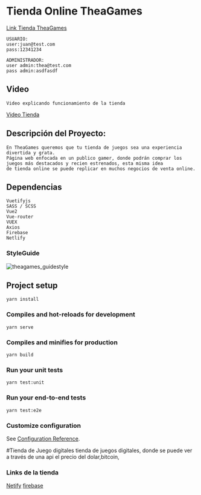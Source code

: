 # Tienda Online TheaGames
[Link Tienda TheaGames](https://theagames.netlify.app/home)

```
USUARIO:
user:juan@test.com
pass:12341234

ADMINISTRADOR:
user admin:thea@test.com
pass admin:asdfasdf
```

## Video 
```
Video explicando funcionamiento de la tienda
```
[Video Tienda](https://www.youtube.com/watch?v=WdLVjBI2t-c)
## Descripción del Proyecto:
```
En TheaGames queremos que tu tienda de juegos sea una experiencia divertida y grata.
Página web enfocada en un publico gamer, donde podrán comprar los juegos más destacados y recien estrenados, esta misma idea 
de tienda online se puede replicar en muchos negocios de venta online.
```
## Dependencias
```
Vuetifyjs
SASS / SCSS
Vue2
Vue-router
VUEX
Axios
Firebase
Netlify
```
### StyleGuide
![theagames_guidestyle](https://user-images.githubusercontent.com/94083791/180027817-a791316f-ab75-430a-a469-f2cd6391de17.png)



## Project setup
```
yarn install
```

### Compiles and hot-reloads for development
```
yarn serve
```

### Compiles and minifies for production
```
yarn build
```

### Run your unit tests
```
yarn test:unit
```

### Run your end-to-end tests
```
yarn test:e2e
```

### Customize configuration
See [Configuration Reference](https://cli.vuejs.org/config/).

#Tienda de Juego digitales
tienda de juegos digitales, donde se puede ver a través de una api el precio del dolar,bitcoin,
### Links de la tienda
[Netify]()
[firebase]()
